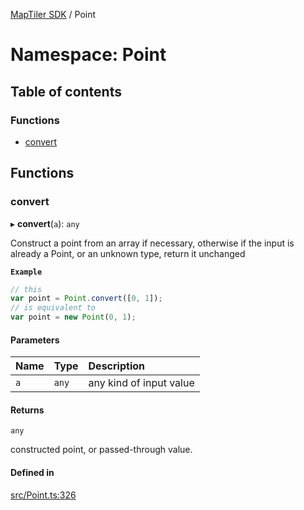 [MapTiler SDK](../README.md) / Point

# Namespace: Point

## Table of contents

### Functions

- [convert](Point.md#convert)

## Functions

### convert

▸ **convert**(`a`): `any`

Construct a point from an array if necessary, otherwise if the input
is already a Point, or an unknown type, return it unchanged

**`Example`**

```ts
// this
var point = Point.convert([0, 1]);
// is equivalent to
var point = new Point(0, 1);
```

#### Parameters

| Name | Type | Description |
| :------ | :------ | :------ |
| `a` | `any` | any kind of input value |

#### Returns

`any`

constructed point, or passed-through value.

#### Defined in

[src/Point.ts:326](https://github.com/maptiler/maptiler-sdk-js/blob/57ee746/src/Point.ts#L326)
